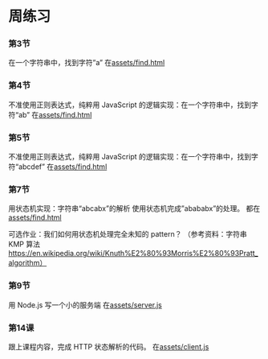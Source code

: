 
# 周练习
### 第3节
在一个字符串中，找到字符”a”
在[assets/find.html](./assets/find.html)

### 第4节
不准使用正则表达式，纯粹用 JavaScript 的逻辑实现：在一个字符串中，找到字符“ab”
在[assets/find.html](./assets/find.html)

### 第5节
不准使用正则表达式，纯粹用 JavaScript 的逻辑实现：在一个字符串中，找到字符“abcdef”
在[assets/find.html](./assets/find.html)

### 第7节
用状态机实现：字符串“abcabx”的解析
使用状态机完成”abababx”的处理。
都在[assets/find.html](./assets/find.html)

可选作业：我们如何用状态机处理完全未知的 pattern？ （参考资料：字符串 KMP 算法 https://en.wikipedia.org/wiki/Knuth%E2%80%93Morris%E2%80%93Pratt_algorithm）

### 第9节
用 Node.js 写一个小的服务端
在[assets/server.js](./assets/server.js)

### 第14课
跟上课程内容，完成 HTTP 状态解析的代码。
在[assets/client.js](./assets/client.js)
